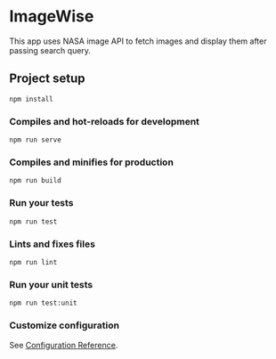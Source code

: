 # ImageWise



This app uses NASA image API to fetch images and display them after passing search query.

## Project setup
```
npm install
```


### Compiles and hot-reloads for development
```
npm run serve
```


### Compiles and minifies for production
```
npm run build
```


### Run your tests
```
npm run test
```


### Lints and fixes files
```
npm run lint
```


### Run your unit tests
```
npm run test:unit
```


### Customize configuration
See [Configuration Reference](https://cli.vuejs.org/config/).
